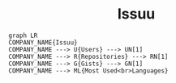 <h1 align="center">Issuu</h1>

```mermaid
graph LR
COMPANY_NAME{Issuu}
COMPANY_NAME ---> U{Users} ---> UN[1]
COMPANY_NAME ---> R{Repositories} ---> RN[1]
COMPANY_NAME ---> G{Gists} ---> GN[1]
COMPANY_NAME ---> ML{Most Used<br>Languages}
```
